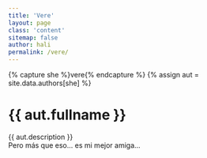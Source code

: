 ```yaml
---
title: 'Vere'
layout: page
class: 'content'
sitemap: false
author: hali
permalink: /vere/
---
```


{% capture she %}vere{% endcapture %}
{% assign aut = site.data.authors[she] %}
<p><h1 class="title is-4">{{ aut.fullname }}</h1></p>
{{ aut.description }}
<br>
Pero más que eso... es mi mejor amiga...
<i class="fa fa-lg fa-heart"></i>
